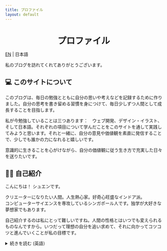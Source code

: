 ```yaml
---
title: プロファイル
layout: default
---
```


<h1 style="text-align:center;margin-bottom:5px">プロファイル</h1>
<p class="change-lang"><a href="about.html">EN</a> | 日本語</p>

私のブログを訪れてくれてありがとうございます。

<h2>💻 このサイトについて</h2>

このブログは、毎日の勉強とともに自分の思いや考えなどを記録するために作りました。自分の思考を書き留める習慣を身につけて、毎日少しずつ人間として成長することを目指します。

私が今勉強していることは三つあります：　ウェブ開発、デザイン・イラスト、そして日本語。それぞれの項目について学んだことをこのサイトを通して実践してみようと思います。それと一緒に、自分の意見や価値観を素直に発信することで、少しでも誰かの力になれると嬉しいです。

意識的に生きることを心がけながら、自分の価値観に従う生き方で充実した日々を送りたいです。

<h2>🙋‍♀️ 自己紹介</h2>
こんにちは！ シュエンです。

クリエーターになりたい人間。人生熱心家。好奇心旺盛なインドア派。<br>
コンピューターサイエンスを専攻しているシンガポール人です。独学が大好きな夢想家でもあります。

自己紹介するのは私にとって難しいですね。人間の性格とはいつでも変えられるものなんですから。いつだって理想の自分を追い求めて、それに向かってコツコツと進んでいくことが私の目標です。

<details>
<summary>続きを読む (英語）</summary>
<h3>💖 my values</h3>
I keep and regularly revise a short list of around 10 values that resonate the most strongly with me, and I strive to make decisions in accordance with these values. Here's the list ordered somewhat according to importance:
<ul>
<li><b>Love</b>: referring to love in a general, all-encompassing sense - love for ourselves and others, for what we do, for the environment and the planet, for all living beings, for life itself. </li>
<li><b>Kindness</b>: to treat others and ourselves with care and compassion.</li>
<li><b>Authenticity</b>: to live in congruence with my values and beliefs. </li>
<li><b>Curiosity</b>: to be curious about the world around me, how things work, why things are the way they are. To never stop questioning.</li>
<li><b>Creativity</b>: to imagine, ideate, and make things that reflect our wonderful idiosyncrasies.</li>
<li><b>Freedom</b>: to have the ability to pursue what I want in life.</li>
<li><b>Consistency</b>: to have the discipline to maintain a happy and productive state over the long term.</li>
<li><b>Courage</b>: to be brave in the face of fear.</li>
<li><b>Peace</b>: to maintain inner calm in the midst of chaos.</li>
<li><b>Health</b>: to appreciate my physical and mental wellbeing and to celebrate what my body and mind can accomplish.</li>
</ul>
<h3>💡 interests</h3>
<p>I have a broad range of interests, but I am most passionate when creating things (art, writing, programming, the list goes on...) and learning languages. Other activities I enjoy on my free time include: reading, listening to music, singing, photography, watching neighbourhood birds do their thing, messing around on my digital piano, cooking, reading blogs, drinking coffee. </p>
<p>Learning new things fuels my soul and allows me to see the bigger picture and to draw connections between seemingly unrelated concepts. My thirst for knowledge knows no bounds - from natural sciences to the arts and humanities, from philosophy to botany - collecting nuggets of knowledge can be incredibly exciting.</p>

<h3>🌱 why veganism?</h3>
<p>I consider myself a huge lover of animals, although it still surprises me how I'd lived 20 odd years without questioning the idea of eating the flesh of the very animals I claimed to love. In September 2019, I converted to veganism overnight after watching Earthlings, a documentary which exposes the horrors of the meat, dairy and egg industries. It was a much-needed awakening to the reality that I was directly sentencing innocent sentient beings to their deaths simply by being an ignorant consumer. (I am by no means implying that all meat eaters are ignorant; rather, I am disappointed in how oblivious I was to the extent of suffering I was causing through the seemingly innocuous act of buying and consuming meat.) In addition, learning about the negative environmental impacts resulting from livestock agriculture further reinforced my belief in veganism.</p>
<p>After going vegan, it felt as though a heavy load was lifted off my shoulders. My subconscious probably had an inkling that something was amiss all along, and making the switch helped sort out the inconsistencies I didn't know I had regarding my views on animals and food. More importantly, it has taught me to live more consciously; to be more in tune with my own emotions, more aware of the repercussions of my actions, and more proactive in steering my life towards a more meaningful existence.</p>
<p>To me, choosing not to partake in the exploitation of animals and the destruction of the environment is a commitment to show love and kindness towards animals, the planet, and myself.</p> 
<br><hr><br>
<p>If you've made it all the way down, I must say I'm very touched. Thank you for sharing the past few minutes of your time with me, and I'd love to hear from you too.</p>
</details>
<!--
You can use HTML elements in Markdown, such as the comment element, and they won't be affected by a markdown parser. However, if you create an HTML element in your markdown file, you cannot use markdown syntax within that element's contents.世界の美しさを見つけるブログの目的
-->
